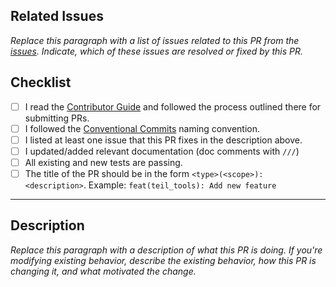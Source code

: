 <!--
    Thank you for contributing!
-->

## Related Issues

_Replace this paragraph with a list of issues related to this PR from the [issues]. Indicate, which of these issues are resolved or fixed by this PR._

## Checklist

- [ ] I read the [Contributor Guide] and followed the process outlined there for submitting PRs.
- [ ] I followed the [Conventional Commits] naming convention.
- [ ] I listed at least one issue that this PR fixes in the description above.
- [ ] I updated/added relevant documentation (doc comments with `///`)
- [ ] All existing and new tests are passing.
- [ ] The title of the PR should be in the form `<type>(<scope>): <description>`. Example: `feat(teil_tools): Add new feature`

---

## Description

_Replace this paragraph with a description of what this PR is doing. If you're modifying existing behavior, describe the existing behavior, how this PR is changing it, and what motivated the change._

<!-- Links -->

[conventional commits]: https://www.conventionalcommits.org/en/v1.0.0/
[issues]: https://github.com/voll-labs/teil_tools/issues
[contributor guide]: ../CONTRIBUTING.md
